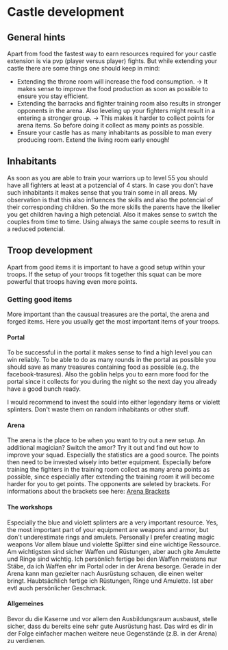# Castle development
## General hints
Apart from food the fastest way to earn resources required for your castle extension is via pvp (player versus player) fights. But while extending your castle there are some things one should keep in mind:

- Extending the throne room will increase the food consumption. -> It makes sense to improve the food production as soon as possible to ensure you stay efficient.
- Extending the barracks and fighter training room also results in stronger opponents in the arena. Also leveling up your fighters might result in a entering a stronger group. -> This makes it harder to collect points for arena items. So before doing it collect as many points as possible.
- Ensure your castle has as many inhabitants as possible to man every producing room. Extend the living room early enough!

## Inhabitants
As soon as you are able to train your warriors up to level 55 you should have all fighters at least at a potzencial of 4 stars. In case you don't have such inhabitants it makes sense that you train some in all areas. My observation is that this also influences the skills and also the potencial of their corresponding children. So the more skills the parents have the likelier you get children having a high petencial. Also it makes sense to switch the couples from time to time. Using always the same couple seems to result in a reduced potencial.

## Troop development
Apart from good items it is important to have a good setup within your troops. If the setup of your troops fit together this squat can be more powerful that troops having even more points.

### Getting good items
More important than the causual treasures are the portal, the arena and forged items. Here you usually get the most important items of your troops.

#### Portal
To be successful in the portal it makes sense to find a high level you can win reliably. To be able to do as many rounds in the portal as possible you should save as many treasures containing food as possible (e.g. the facebook-trasures). Also the goblin helps you to earn more food for the portal since it collects for you during the night so the next day you already have a good bunch ready.

I would recommend to invest the sould into either legendary items or violett splinters. Don't waste them on random inhabitants or other stuff.

#### Arena
The arena is the place to be when you want to try out a new setup. An additional magician? Switch the amor? Try it out and find out how to improve your squad. Especially the statistics are a good source. The points then need to be invested wisely into better equipment. Especially before training the fighters in the training room collect as many arena points as possible, since especially after extending the training room it will become harder for you to get points. The opponents are seleted by brackets. For informations about the brackets see here: [Arena Brackets](http://ni877848-1.web12.nitrado.hosting/index.php?contf=arena_de.php)

#### The workshops
Especially the blue and violett splinters are a very important resource. Yes, the most important part of your equipment are weapons and armor, but don't underestimate rings and amulets. Personally I prefer creating magic weapons
Vor allem blaue und violette Splitter sind eine wichtige Ressource. Am wichtigsten sind sicher Waffen und Rüstungen, aber auch gite Amulette und Ringe sind wichtig. Ich persönlich fertige bei den Waffen meistens nur Stäbe, da ich Waffen ehr im Portal oder in der Arena besorge. Gerade in der Arena kann man gezielter nach Ausrüstung schauen, die einen weiter bringt. Haubtsächlich fertige ich Rüstungen, Ringe und Amulette. Ist aber evtl auch persönlicher Geschmack.

#### Allgemeines
Bevor du die Kaserne und vor allem den Ausbildungsraum ausbaust, stelle sicher, dass du bereits eine sehr gute Ausrüstung hast. Das wird es dir in der Folge einfacher machen weitere neue Gegenstände (z.B. in der Arena) zu verdienen.

